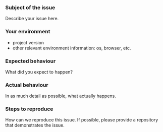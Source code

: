 ### Subject of the issue

Describe your issue here.

### Your environment

- project version
- other relevant environment information: os, browser, etc.

### Expected behaviour

What did you expect to happen?

### Actual behaviour

In as much detail as possible, what actually happens.

### Steps to reproduce

How can we reproduce this issue.
If possible, please provide a repository that demonstrates the issue.
